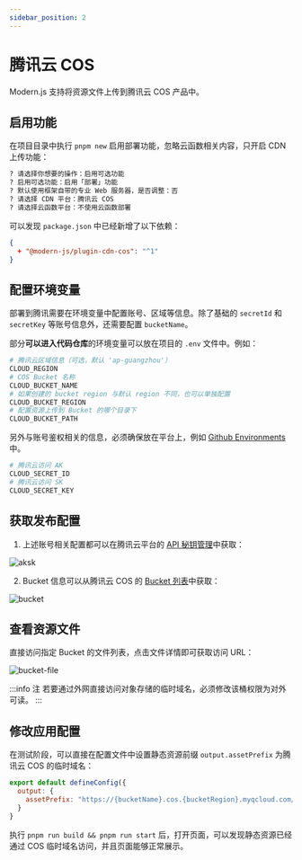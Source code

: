 ```yaml
---
sidebar_position: 2
---
```


# 腾讯云 COS

Modern.js 支持将资源文件上传到腾讯云 COS 产品中。

## 启用功能

在项目目录中执行 `pnpm new` 启用部署功能，忽略云函数相关内容，只开启 CDN 上传功能：

```bash
? 请选择你想要的操作：启用可选功能
? 启用可选功能：启用「部署」功能
? 默认使用框架自带的专业 Web 服务器，是否调整：否
? 请选择 CDN 平台：腾讯云 COS
? 请选择云函数平台：不使用云函数部署
```

可以发现 `package.json` 中已经新增了以下依赖：

```json
{
  + "@modern-js/plugin-cdn-cos": "^1"
}
```

## 配置环境变量

部署到腾讯需要在环境变量中配置账号、区域等信息。除了基础的 `secretId` 和 `secretKey` 等账号信息外，还需要配置 `bucketName`。

部分**可以进入代码仓库**的环境变量可以放在项目的 `.env` 文件中。例如：

```bash
# 腾讯云区域信息（可选，默认 'ap-guangzhou'）
CLOUD_REGION
# COS Bucket 名称
CLOUD_BUCKET_NAME
# 如果创建的 bucket region 与默认 region 不同，也可以单独配置
CLOUD_BUCKET_REGION
# 配置资源上传到 Bucket 的哪个目录下
CLOUD_BUCKET_PATH
```

另外与账号鉴权相关的信息，必须确保放在平台上，例如 [Github Environments](https://docs.github.com/en/actions/deployment/targeting-different-environments/using-environments-for-deployment) 中。

```bash
# 腾讯云访问 AK
CLOUD_SECRET_ID
# 腾讯云访问 SK
CLOUD_SECRET_KEY
```

## 获取发布配置

1. 上述账号相关配置都可以在腾讯云平台的 [API 秘钥管理](https://console.cloud.tencent.com/cam/capi)中获取：

![aksk](https://lf3-static.bytednsdoc.com/obj/eden-cn/aphqeh7uhohpquloj/modern-js/docs/tencent-aksk.png)

2. Bucket 信息可以从腾讯云 COS 的 [Bucket 列表](https://console.cloud.tencent.com/cos5/bucket)中获取：

![bucket](https://lf3-static.bytednsdoc.com/obj/eden-cn/aphqeh7uhohpquloj/modern-js/docs/cos-bucket-list.png)

## 查看资源文件

直接访问指定 Bucket 的文件列表，点击文件详情即可获取访问 URL：

![bucket-file](https://lf3-static.bytednsdoc.com/obj/eden-cn/aphqeh7uhohpquloj/modern-js/docs/cos-file.png)

:::info 注
若要通过外网直接访问对象存储的临时域名，必须修改该桶权限为对外可读。
:::

## 修改应用配置

在测试阶段，可以直接在配置文件中设置静态资源前缀 `output.assetPrefix` 为腾讯云 COS 的临时域名：

```js
export default defineConfig({
  output: {
    assetPrefix: "https://{bucketName}.cos.{bucketRegion}.myqcloud.com/"
  }
}
```

执行 `pnpm run build && pnpm run start` 后，打开页面，可以发现静态资源已经通过 COS 临时域名访问，并且页面能够正常展示。

